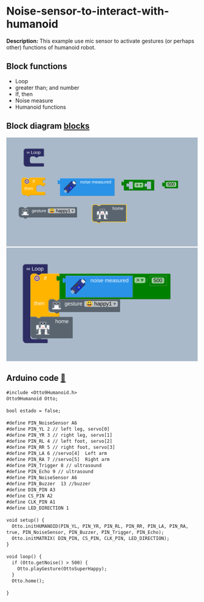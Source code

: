 # Noise-sensor-to-interact-with-humanoid
**Description:** This example use mic sensor to activate
gestures (or perhaps other) functions of humanoid robot.

## Block functions
* Loop
* greater than; and number
* If, then 
* Noise measure
* Humanoid functions

## Block diagram [blocks](block.bloc)
![i](blocks00.png)   
![i](blocks01.png)  

## Arduino code [:green_book:](ino.ino)
``` 
#include <Otto9Humanoid.h>
Otto9Humanoid Otto;

bool estado = false;

#define PIN_NoiseSensor A6
#define PIN_YL 2 // left leg, servo[0]
#define PIN_YR 3 // right leg, servo[1]
#define PIN_RL 4 // left foot, servo[2]
#define PIN_RR 5 // right foot, servo[3]
#define PIN_LA 6 //servo[4]  Left arm
#define PIN_RA 7 //servo[5]  Right arm
#define PIN_Trigger 8 // ultrasound
#define PIN_Echo 9 // ultrasound
#define PIN_NoiseSensor A6
#define PIN_Buzzer  13 //buzzer
#define DIN_PIN A3
#define CS_PIN A2
#define CLK_PIN A1
#define LED_DIRECTION 1

void setup() {
  Otto.initHUMANOID(PIN_YL, PIN_YR, PIN_RL, PIN_RR, PIN_LA, PIN_RA, true, PIN_NoiseSensor, PIN_Buzzer, PIN_Trigger, PIN_Echo);
  Otto.initMATRIX( DIN_PIN, CS_PIN, CLK_PIN, LED_DIRECTION);
}

void loop() {
  if (Otto.getNoise() > 500) {
    Otto.playGesture(OttoSuperHappy);
  }
  Otto.home();

}
```